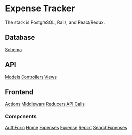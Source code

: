 # Expense Tracker

The stack is PostgreSQL, Rails, and React/Redux.

## Database
[Schema][schema]

## API
[Models][models]
[Controllers][controllers]
[Views][views]

## Frontend
[Actions][actions]
[Middleware][middleware]
[Reducers][reducers]
[API Calls][util]
### Components
[AuthForm][auth_form]
[Home][home]
[Expenses][expenses]
[Expense][expense]
[Report][report]
[SearchExpenses][searchexpenses]

[schema]: 'db/schema.rb'
[models]: 'app/models'
[controllers]: 'app/controllers'
[views]: 'app/views'
[actions]: 'frontend/actions'
[middleware]: 'frontend/middleware'
[reducers]: 'frontend/reducers'
[util]: 'frontend/util'
[auth_form]: 'frontend/components/auth_form.'
[home]: 'frontend/components/home.'
[expenses]: 'frontend/components/expenses.'
[expense]: 'frontend/components/expense'
[report]: 'frontend/components/report'
[searchexpenses]: 'frontend/components/search_expenses'
